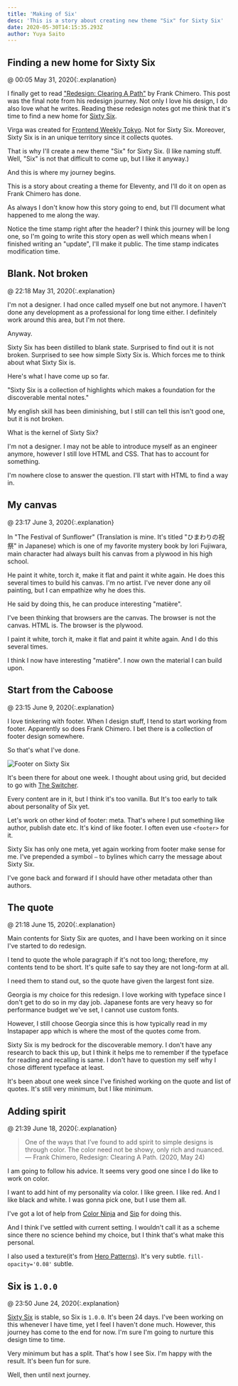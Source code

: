 ```yaml
---
title: 'Making of Six'
desc: 'This is a story about creating new theme "Six" for Sixty Six'
date: 2020-05-30T14:15:35.293Z
author: Yuya Saito
---
```


## Finding a new home for Sixty Six

@ 00:05 May 31, 2020{:.explanation}

I finally get to read ["Redesign: Clearing A Path"](https://frankchimero.com/blog/2020/redesign-wrapping-up/) by Frank Chimero. This post was the final note from his redesign journey.
Not only I love his design, I do also love what he writes. Reading these redesign notes got me think that it's time to find a new home for [Sixty Six](https://sixtysix.frontendweekly.tokyo/).

Virga was created for [Frontend Weekly Tokyo](https://frontendweekly.tokyo/). Not for Sixty Six. Moreover, Sixty Six is in an unique territory since it collects quotes.

That is why I'll create a new theme "Six" for Sixty Six. (I like naming stuff. Well, "Six" is not that difficult to come up, but I like it anyway.)

And this is where my journey begins.

This is a story about creating a theme for Eleventy, and I'll do it on open as Frank Chimero has done.

As always I don't know how this story going to end, but I'll document what happened to me along the way.

Notice the time stamp right after the header?
I think this journey will be long one, so I'm going to write this story open as well which means when I finished writing an "update", I'll make it public.
The time stamp indicates modification time.

## Blank. Not broken

@ 22:18 May 31, 2020{:.explanation}

I'm not a designer. I had once called myself one but not anymore.
I haven't done any development as a professional for long time either.
I definitely work around this area, but I'm not there.

Anyway.

Sixty Six has been distilled to blank state. Surprised to find out it is not broken. Surprised to see how simple Sixty Six is.
Which forces me to think about what Sixty Six is.

Here's what I have come up so far.

"Sixty Six is a collection of highlights which makes a foundation for the discoverable mental notes."

My english skill has been diminishing, but I still can tell this isn't good one, but it is not broken.

What is the kernel of Sixty Six?

I'm not a designer. I may not be able to introduce myself as an engineer anymore, however I still love HTML and CSS. That has to account for something.

I'm nowhere close to answer the question.
I'll start with HTML to find a way in.

## My canvas

@ 23:17 June 3, 2020{:.explanation}

In "The Festival of Sunflower" (Translation is mine. It's titled "ひまわりの祝祭" in Japanese) which is one of my favorite mystery book by Iori Fujiwara, main character had always built his canvas from a plywood in his high school.

He paint it white, torch it, make it flat and paint it white again. He does this several times to build his canvas.
I'm no artist. I've never done any oil painting, but I can empathize why he does this.

He said by doing this, he can produce interesting "matière".

I've been thinking that browsers are the canvas.
The browser is not the canvas. HTML is.
The browser is the plywood.

I paint it white, torch it, make it flat and paint it white again. And I do this several times.

I think I now have interesting "matière".
I now own the material I can build upon.

## Start from the Caboose

@ 23:15 June 9, 2020{:.explanation}

I love tinkering with footer. When I design stuff, I tend to start working from footer.
Apparently so does Frank Chimero.
I bet there is a collection of footer design somewhere.

So that's what I've done.

![Footer on Sixty Six](/images/2020-06-08-qtnrwZZm@2x.png)

It's been there for about one week.
I thought about using grid, but decided to go with [The Switcher](https://every-layout.dev/layouts/switcher/).

Every content are in it, but I think it's too vanilla.
But It's too early to talk about personality of Six yet.

Let's work on other kind of footer: meta.
That's where I put something like author, publish date etc.
It's kind of like footer. I often even use `<footer>` for it.

Sixty Six has only one meta, yet again working from footer make sense for me.
I've prepended a symbol `—` to bylines which carry the message about Sixty Six.

I've gone back and forward if I should have other metadata other than authors.

## The quote

@ 21:18 June 15, 2020{:.explanation}

Main contents for Sixty Six are quotes, and I have been working on it since I've started to do redesign.

I tend to quote the whole paragraph if it's not too long; therefore, my contents tend to be short. It's quite safe to say they are not long-form at all.

I need them to stand out, so the quote have given the largest font size.

Georgia is my choice for this redesign. I love working with typeface since I don't get to do so in my day job. Japanese fonts are very heavy so for performance budget we've set, I cannot use custom fonts.

However, I still choose Georgia since this is how typically read in my Instapaper app which is where the most of the quotes come from.

Sixty Six is my bedrock for the discoverable memory. I don't have any research to back this up, but I think it helps me to remember if the typeface for reading and recalling is same. I don't have to question my self why I chose different typeface at least.

It's been about one week since I've finished working on the quote and list of quotes.
It's still very minimum, but I like minimum.

## Adding spirit

@ 21:39 June 18, 2020{:.explanation}

> One of the ways that I’ve found to add spirit to simple designs is through color. The color need not be showy, only rich and nuanced.
> — Frank Chimero, Redesign: Clearing A Path. (2020, May 24)

I am going to follow his advice. It seems very good one since I do like to work on color.

I want to add hint of my personality via color. I like green. I like red. And I like black and white. I was gonna pick one, but I use them all.

I've got a lot of help from [Color Ninja](https://www.color.ninja/) and [Sip](https://sipapp.io/) for doing this.

And I think I've settled with current setting. I wouldn't call it as a scheme since there no science behind my choice, but I think that's what make this personal.

I also used a texture(it's from [Hero Patterns](https://www.heropatterns.com/)). It's very subtle. `fill-opacity='0.08'` subtle.

## Six is `1.0.0`

@ 23:50 June 24, 2020{:.explanation}

[Sixty Six](https://sixtysix.frontendweekly.tokyo/) is stable, so Six is `1.0.0`.
It's been 24 days. I've been working on this whenever I have time, yet I feel I haven't done much.
However, this journey has come to the end for now.
I'm sure I'm going to nurture this design time to time.

Very minimum but has a split. That's how I see Six.
I'm happy with the result.
It's been fun for sure.

Well, then until next journey.
